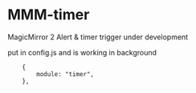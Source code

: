 # MMM-timer
MagicMirror 2 Alert & timer trigger under development

put in config.js and is working in background

		{
			module: "timer",
		},
